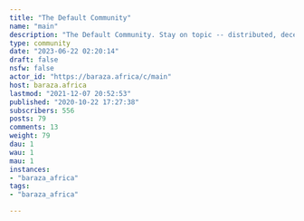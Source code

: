 ```yaml
---
title: "The Default Community" 
name: "main"
description: "The Default Community. Stay on topic -- distributed, decentralized, federated stuff. NB: Ads _are_ spam on these streets. "
type: community
date: "2023-06-22 02:20:14"
draft: false
nsfw: false
actor_id: "https://baraza.africa/c/main"
host: baraza.africa
lastmod: "2021-12-07 20:52:53"
published: "2020-10-22 17:27:38"
subscribers: 556
posts: 79
comments: 13
weight: 79
dau: 1
wau: 1
mau: 1
instances:
- "baraza_africa"
tags: 
- "baraza_africa"

---
```


